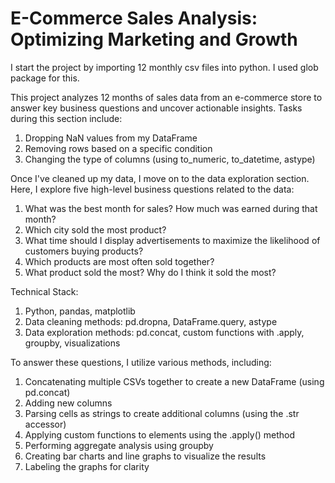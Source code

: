# E-Commerce Sales Analysis: Optimizing Marketing and Growth

I start the project by importing 12 monthly csv files into python. I used glob package for this. 

This project analyzes 12 months of sales data from an e-commerce store to answer key business questions and uncover actionable insights. Tasks during this section include:

1. Dropping NaN values from my DataFrame
2. Removing rows based on a specific condition
3. Changing the type of columns (using to_numeric, to_datetime, astype)

Once I've cleaned up my data, I move on to the data exploration section. Here, I explore five high-level business questions related to the data:

1. What was the best month for sales? How much was earned during that month?
2. Which city sold the most product?
3. What time should I display advertisements to maximize the likelihood of customers buying products?
4. Which products are most often sold together?
5. What product sold the most? Why do I think it sold the most?

Technical Stack:
1. Python, pandas, matplotlib
2. Data cleaning methods: pd.dropna, DataFrame.query, astype
3. Data exploration methods: pd.concat, custom functions with .apply, groupby, visualizations

To answer these questions, I utilize various methods, including:

1. Concatenating multiple CSVs together to create a new DataFrame (using pd.concat)
2. Adding new columns
3. Parsing cells as strings to create additional columns (using the .str accessor)
4. Applying custom functions to elements using the .apply() method
5. Performing aggregate analysis using groupby
6. Creating bar charts and line graphs to visualize the results
7. Labeling the graphs for clarity
